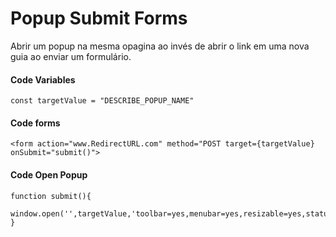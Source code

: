 
# Popup Submit Forms

Abrir um popup na mesma opagina ao invés de abrir o link em uma nova guia ao enviar um formulário. 



#### Code Variables
```
const targetValue = "DESCRIBE_POPUP_NAME"
```
#### Code forms
```
<form action="www.RedirectURL.com" method="POST target={targetValue} onSubmit="submit()">
```
#### Code Open Popup
```
function submit(){
     window.open('',targetValue,'toolbar=yes,menubar=yes,resizable=yes,status=yescom,scrollbars=yes,width=600,height=430');
}
```